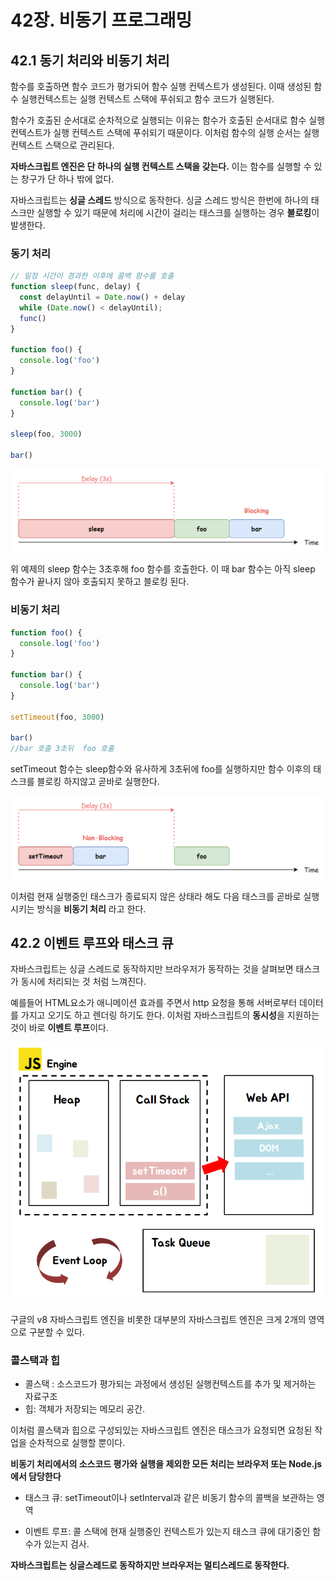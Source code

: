 # 42장. 비동기 프로그래밍

## 42.1 동기 처리와 비동기 처리

함수를 호출하면 함수 코드가 평가되어 함수 실행 컨텍스트가 생성된다. 이때 생성된 함수 실행컨텍스트는 실행 컨텍스트 스택에 푸쉬되고 함수 코드가 실행된다.

함수가 호출된 순서대로 순차적으로 실행되는 이유는 함수가 호출된 순서대로 함수 실행 컨텍스트가 실행 컨텍스트 스택에 푸쉬되기 때문이다. 이처럼 함수의 실행 순서는 실행 컨텍스트 스택으로 관리된다.

**자바스크립트 엔진은 단 하나의 실행 컨텍스트 스택을 갖는다.** 이는 함수를 실행할 수 있는 창구가 단 하나 밖에 없다.

자바스크립트는 **싱글 스레드** 방식으로 동작한다. 싱글 스레드 방식은 한번에 하나의 태스크만 실행할 수 있기 때문에 처리에 시간이 걸리는 태스크를 실행하는 경우 **블로킹**이 발생한다.

### 동기 처리

```js
// 일정 시간이 경과한 이후에 콜백 함수를 호출
function sleep(func, delay) {
  const delayUntil = Date.now() + delay
  while (Date.now() < delayUntil);
  func()
}

function foo() {
  console.log('foo')
}

function bar() {
  console.log('bar')
}

sleep(foo, 3000)

bar()
```

![동기](./asset/sync.png)

위 예제의 sleep 함수는 3초후해 foo 함수를 호출한다. 이 때 bar 함수는 아직 sleep 함수가 끝나지 않아 호출되지 못하고 블로킹 된다.

### 비동기 처리

```js
function foo() {
  console.log('foo')
}

function bar() {
  console.log('bar')
}

setTimeout(foo, 3000)

bar()
//bar 호출 3초뒤  foo 호출
```

setTimeout 함수는 sleep함수와 유사하게 3초뒤에 foo를 실행하지만 함수 이후의 태스크를 블로킹 하지않고 곧바로 실행한다.

![비동기](./asset/async.png)

이처럼 현재 실행중인 태스크가 종료되지 않은 상태라 해도 다음 태스크를 곧바로 실행시키는 방식을 **비동기 처리** 라고 한다.

## 42.2 이벤트 루프와 태스크 큐

자바스크립트는 싱글 스레드로 동작하지만 브라우저가 동작하는 것을 살펴보면 태스크가 동시에 처리되는 것 처럼 느껴진다.

예를들어 HTML요소가 애니메이션 효과를 주면서 http 요청을 통해 서버로부터 데이터를 가지고 오기도 하고 렌더링 하기도 한다. 이처럼 자바스크립트의 **동시성**을 지원하는 것이 바로 **이벤트 루프**이다.

![task](./asset/task.png)

구글의 v8 자바스크립트 엔진을 비롯한 대부분의 자바스크립트 엔진은 크게 2개의 영역으로 구분할 수 있다.

### 콜스택과 힙

- 콜스택 : 소스코드가 평가되는 과정에서 생성된 실행컨텍스트를 추가 및 제거하는 자료구조
- 힙: 객체가 저장되는 메모리 공간.

이처럼 콜스택과 힙으로 구성되있는 자바스크립트 엔진은 태스크가 요청되면 요청된 작업을 순차적으로 실행할 뿐이다.

**비동기 처리에서의 소스코드 평가와 실행을 제외한 모든 처리는 브라우저 또는 Node.js에서 담당한다**

- 태스크 큐: setTimeout이나 setInterval과 같은 비동기 함수의 콜백을 보관하는 영역

- 이벤트 루프: 콜 스택에 현재 실행중인 컨텍스트가 있는지 태스크 큐에 대기중인 함수가 있는지 검사.

**자바스크립트는 싱글스레드로 동작하지만 브라우저는 멀티스레드로 동작한다.**
